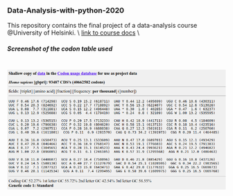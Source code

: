 ### Data-Analysis-with-python-2020

This repository contains the final project of a data-analysis course @University of Helsinki. \ 
[link to course docs](https://csmastersuh.github.io/data_analysis_with_python_2020/) \

##### Screenshot of the codon table used
\
![codon table screenshot](codon_screenshot.png)
